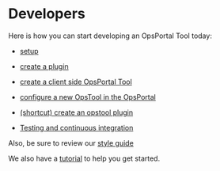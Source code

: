 # Developers

Here is how you can start developing an OpsPortal Tool today:

+ [setup](develop_setup.md)
+ [create a plugin](develop_plugin_create.md)
+ [create a client side OpsPortal Tool](develop_client_opstool.md)
+ [configure a new OpsTool in the OpsPortal](develop_opsportal_config.md)
+ [(shortcut) create an opstool plugin](develop_plugin_opstool.md)

+ [Testing and continuous integration](develop_testing.md)


Also, be sure to review our [style guide](../style_guide/StyleGuide.md)

We also have a [tutorial](../tutorial/tutorial.md) to help you get started.


